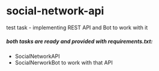 # social-network-api
test task - implementing REST API and Bot to work with it
##### both tasks are ready and provided with requirements.txt:
- SocialNetworkAPI
- SocialNerworkBot to work with that API